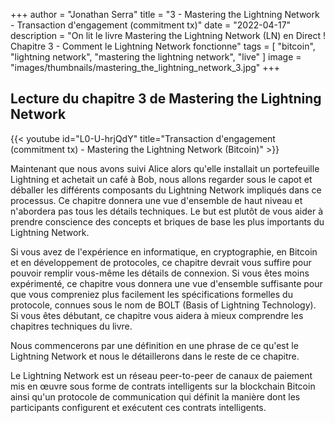 +++
author = "Jonathan Serra"
title = "3 - Mastering the Lightning Network - Transaction d'engagement (commitment tx)"
date = "2022-04-17"
description = "On lit le livre Mastering the Lightning Network (LN) en Direct ! Chapitre 3 - Comment le Lightning Network fonctionne"
tags = [
  "bitcoin", "lightning network", "mastering the lightning network", "live"
]
image = "images/thumbnails/mastering_the_lightning_network_3.jpg"
+++

## Lecture du chapitre 3 de Mastering the Lightning Network

{{< youtube id="L0-U-hrjQdY" title="Transaction d'engagement (commitment tx) - Mastering the Lightning Network (Bitcoin)" >}}

Maintenant que nous avons suivi Alice alors qu'elle installait un portefeuille Lightning et achetait un café à Bob, nous allons regarder sous le capot et déballer les différents composants du Lightning Network impliqués dans ce processus. Ce chapitre donnera une vue d'ensemble de haut niveau et n'abordera pas tous les détails techniques. Le but est plutôt de vous aider à prendre conscience des concepts et briques de base les plus importants du Lightning Network.

Si vous avez de l'expérience en informatique, en cryptographie, en Bitcoin et en développement de protocoles, ce chapitre devrait vous suffire pour pouvoir remplir vous-même les détails de connexion. Si vous êtes moins expérimenté, ce chapitre vous donnera une vue d'ensemble suffisante pour que vous compreniez plus facilement les spécifications formelles du protocole, connues sous le nom de BOLT (Basis of Lightning Technology). Si vous êtes débutant, ce chapitre vous aidera à mieux comprendre les chapitres techniques du livre.

Nous commencerons par une définition en une phrase de ce qu'est le Lightning Network et nous le détaillerons dans le reste de ce chapitre.

Le Lightning Network est un réseau peer-to-peer de canaux de paiement mis en œuvre sous forme de contrats intelligents sur la blockchain Bitcoin ainsi qu'un protocole de communication qui définit la manière dont les participants configurent et exécutent ces contrats intelligents.